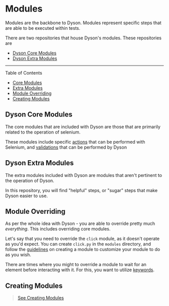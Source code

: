 Modules
=======

Modules are the backbone to Dyson.  Modules represent specific steps
that are able to be executed within tests.

There are two repositories that house Dyson's modules.  These repositories are

- [Dyson Core Modules](https://github.com/dynamictivity/dyson-modules-core)
- [Dyson Extra Modules](https://github.com/dynamictivity/dyson-modules-extras)

---

Table of Contents

- [Core Modules](#dyson-core-modules)
- [Extra Modules](#dyson-extra-modules)
- [Module Overriding](#dyson-module-overriding)
- [Creating Modules](https://github.com/dynamictivity/dyson/tree/docs/creating_modules.md)


## Dyson Core Modules

The core modules that are included with Dyson are those that are primarily
related to the operation of selenium.

These modules include specific [actions](https://github.com/dynamictivity/dyson/tree/master/docs/actions.md) that can be performed with Selenium,
and [validations](https://github.com/dynamictivity/dyson/tree/master/docs/validations.md) that can be performed by Dyson

## Dyson Extra Modules

The extra modules included with Dyson are modules that aren't pertinent to the operation of Dyson.

In this repository, you will find "helpful" steps, or "sugar" steps that make Dyson easier to use.

## Module Overriding

As per the whole idea with Dyson - you are able to override pretty much *everything*.  This includes overriding core modules.

Let's say that you need to override the `click` module, as it doesn't operate as you'd expect.
You can create `click.py` in the `modules` directory, and follow the [guidelines](https://github.com/dynamictivity/dyson/tree/docs/creating_modules.md) on creating a module
to customize your module to do as you wish.

There are times where you might to override a module to wait for an element before interacting with it.  For this, you want
to utilize [keywords](https://github.com/dynamictivity/dyson/tree/master/docs/keywords.md).

## Creating Modules

> [See Creating Modules](https://github.com/dynamictivity/dyson/tree/docs/creating_modules.md)
